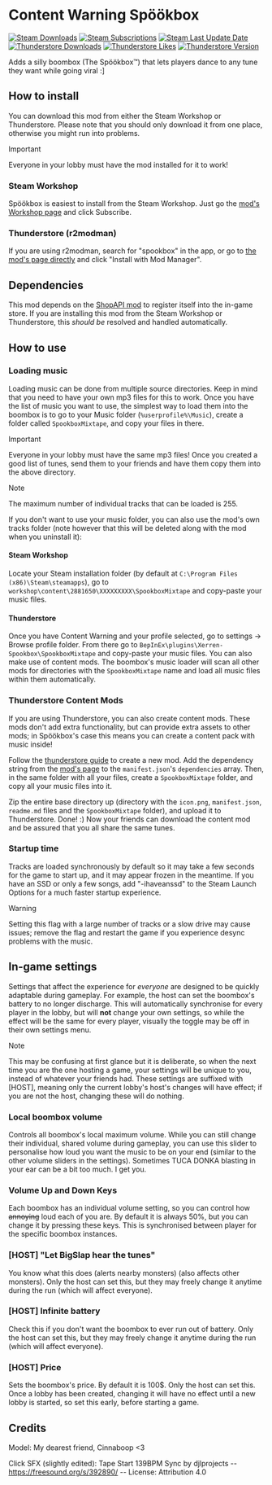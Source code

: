 Content Warning Spöökbox
===

[![Steam Downloads](https://img.shields.io/steam/downloads/3408837293?style=flat-square&logo=steam&label=Downloads)](https://steamcommunity.com/sharedfiles/filedetails/?id=3408837293)
[![Steam Subscriptions](https://img.shields.io/steam/subscriptions/3408837293?style=flat-square&logo=steam&label=Subscriptions)](https://steamcommunity.com/sharedfiles/filedetails/?id=3408837293)
[![Steam Last Update Date](https://img.shields.io/steam/update-date/3408837293?style=flat-square&logo=steam&label=Updated)](https://steamcommunity.com/sharedfiles/filedetails/?id=3408837293)
[![Thunderstore Downloads](https://img.shields.io/thunderstore/dt/Xerren/ShopAPI?style=flat-square&logo=thunderstore&label=Downloads)](https://thunderstore.io/c/content-warning/p/Xerren/ShopAPI/)
[![Thunderstore Likes](https://img.shields.io/thunderstore/likes/Xerren/ShopAPI?style=flat-square&logo=thunderstore&label=Likes)](https://thunderstore.io/c/content-warning/p/Xerren/ShopAPI/)
[![Thunderstore Version](https://img.shields.io/thunderstore/v/Xerren/ShopAPI?style=flat-square&logo=thunderstore&label=Version)](https://thunderstore.io/c/content-warning/p/Xerren/ShopAPI/)

Adds a silly boombox (The Spöökbox™) that lets players dance to any tune they want while going viral :]


## How to install

You can download this mod from either the Steam Workshop or Thunderstore. Please note that you should only download it from one place, otherwise you might run into problems.

> [!IMPORTANT]
> Everyone in your lobby must have the mod installed for it to work!

### Steam Workshop

Spöökbox is easiest to install from the Steam Workshop. Just go the [mod's Workshop page](https://steamcommunity.com/sharedfiles/filedetails/?id=3408837293) and click Subscribe.

### Thunderstore (r2modman)

If you are using r2modman, search for "spookbox" in the app, or go to [the mod's page directly](https://thunderstore.io/c/content-warning/p/Xerren/ShopAPI/) and click "Install with Mod Manager".


## Dependencies

This mod depends on the [ShopAPI mod](https://github.com/Xerren09/ContentWarningShopAPI) to register itself into the in-game store. If you are installing this mod from the Steam Workshop or Thunderstore, this *should be* resolved and handled automatically.


## How to use

### Loading music

Loading music can be done from multiple source directories. Keep in mind that you need to have your own mp3 files for this to work. Once you have the list of music you want to use, the simplest way to load them into the boombox is to go to your Music folder (`%userprofile%\Music`), create a folder called `SpookboxMixtape`, and copy your files in there.

> [!IMPORTANT]
> Everyone in your lobby must have the same mp3 files! Once you created a good list of tunes, send them to your friends and have them copy them into the above directory.

> [!NOTE]
> The maximum number of individual tracks that can be loaded is 255.

If you don't want to use your music folder, you can also use the mod's own tracks folder (note however that this will be deleted along with the mod when you uninstall it):

#### Steam Workshop

Locate your Steam installation folder (by default at `C:\Program Files (x86)\Steam\steamapps`), go to `workshop\content\2881650\XXXXXXXXX\SpookboxMixtape` and copy-paste your music files.

#### Thunderstore

Once you have Content Warning and your profile selected, go to settings -> Browse profile folder. From there go to `BepInEx\plugins\Xerren-Spookbox\SpookboxMixtape` and copy-paste your music files. You can also make use of content mods. The boombox's music loader will scan all other mods for directories with the `SpookboxMixtape` name and load all music files within them automatically.

### Thunderstore Content Mods

If you are using Thunderstore, you can also create content mods. These mods don't add extra functionality, but can provide extra assets to other mods; in Spöökbox's case this means you can create a content pack with music inside!

Follow the [thunderstore guide](https://thunderstore.io/c/content-warning/create/docs/) to create a new mod. Add the dependency string from the [mod's page](https://thunderstore.io/c/content-warning/p/Xerren/ShopAPI/) to the `manifest.json`'s `dependencies` array. Then, in the same folder with all your files, create a `SpookboxMixtape` folder, and copy all your music files into it.

Zip the entire base directory up (directory with the `icon.png`, `manifest.json`, `readme.md` files and the `SpookboxMixtape` folder), and upload it to Thunderstore. Done! :) Now your friends can download the content mod and be assured that you all share the same tunes.

### Startup time

Tracks are loaded synchronously by default so it may take a few seconds for the game to start up, and it may appear frozen in the meantime. If you have an SSD or only a few songs, add "-ihaveanssd" to the Steam Launch Options for a much faster startup experience.

> [!WARNING]
> Setting this flag with a large number of tracks or a slow drive may cause issues; remove the flag and restart the game if you experience desync problems with the music.


## In-game settings

Settings that affect the experience for *everyone* are designed to be quickly adaptable during gameplay. For example, the host can set the boombox's battery to no longer discharge. This will automatically synchronise for every player in the lobby, but will **not** change your own settings, so while the effect will be the same for every player, visually the toggle may be off in their own settings menu. 

> [!NOTE]
> This may be confusing at first glance but it is deliberate, so when the next time you are the one hosting a game, your settings will be unique to you, instead of whatever your friends had. These settings are suffixed with [HOST], meaning only the current lobby's host's changes will have effect; if you are not the host, changing these will do nothing.

### Local boombox volume

Controls all boombox's local maximum volume. While you can still change their individual, shared volume during gameplay, you can use this slider to personalise how loud you want the music to be on your end (similar to the other volume sliders in the settings). Sometimes TUCA DONKA blasting in your ear can be a bit too much. I get you.

### Volume Up and Down Keys

Each boombox has an individual volume setting, so you can control how ~~annoying~~ loud each of you are. By default it is always 50%, but you can change it by pressing these keys. This is synchronised between player for the specific boombox instances.

### [HOST] "Let BigSlap hear the tunes"

You know what this does (alerts nearby monsters) (also affects other monsters). Only the host can set this, but they may freely change it anytime during the run (which will affect everyone).

### [HOST] Infinite battery

Check this if you don't want the boombox to ever run out of battery. Only the host can set this, but they may freely change it anytime during the run (which will affect everyone).

### [HOST] Price

Sets the boombox's price. By default it is 100$. Only the host can set this. Once a lobby has been created, changing it will have no effect until a new lobby is started, so set this early, before starting a game.


## Credits

Model: My dearest friend, Cinnaboop <3

Click SFX (slightly edited): Tape Start 139BPM Sync by djlprojects -- https://freesound.org/s/392890/ -- License: Attribution 4.0